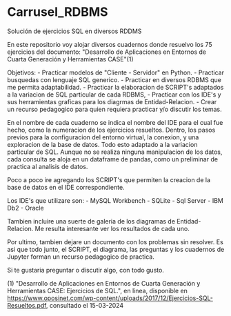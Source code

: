 # Carrusel_RDBMS
Solución de ejercicios SQL en diversos RDDMS

En este repositorio voy alojar diversos cuadernos donde resuelvo los 75 ejercicios del documento: "Desarrollo de Aplicaciones en Entornos de Cuarta Generación y Herramientas CASE"(1)

Objetivos:
          - Practicar modelos de "Cliente - Servidor" en Python.
          - Practicar busquedas con lenguaje SQL generico.
          - Practicar en diversos RDBMS que me permita adaptabilidad.
          - Practicar la elaboracion de SCRIPT's adaptados a la variacion de SQL particular de cada RDBMS,
          - Practicar con los IDE's y sus herramientas graficas para los diagrmas de Entidad-Relacion.
          - Crear un recurso pedagogico para quien requiera practicar y/o discutir los temas.
          

En el nombre de cada cuaderno se indica el nombre del IDE para el cual fue hecho, como la numeracion de los ejercicios resueltos. Dentro, los pasos previos para la configuracion del entorno virtual, la conexion, y una exploracion de la base de datos. Todo esto adaptado a la variacion particular de SQL.
Aunque no se realiza ninguna manipulacion de los datos, cada consulta se aloja en un dataframe de pandas, como un preliminar de practica al analisis de datos.

Poco a poco ire agregando los SCRIPT's que permiten la creacion de la base de datos en el IDE correspondiente.

Los IDE's que utilizare son:
          - MySQL Workbench
          - SQLite
          - Sql Server
          - IBM Db2
          - Oracle
          

Tambien incluire una suerte de galeria de los diagramas de Entidad-Relacion. Me resulta interesante ver los resultados de cada uno.

Por ultimo, tambien dejare un documento con los problemas sin resolver. Es asi que todo junto, el SCRIPT, el diagrama, las preguntas y los cuadernos de Jupyter forman un recurso pedagogico de practica.

Si te gustaria preguntar o discutir algo, con todo gusto.

(1) "Desarrollo de Aplicaciones en Entornos de Cuarta Generación y Herramientas CASE: Ejercicios de SQL.", en linea, disponible en <https://www.oposinet.com/wp-content/uploads/2017/12/Ejercicios-SQL-Resueltos.pdf>, consultado el 15-03-2024
